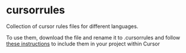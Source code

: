 # cursorrules
Collection of cursor rules files for different languages.

To use them, download the file and rename it to .cursorrules and follow [these instructions](https://cursor101.com/article/cursor-rules-customizing-ai-behavior) to include them in your project within Cursor
